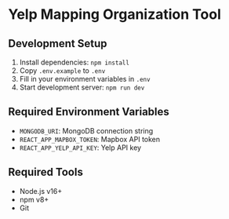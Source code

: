 # Yelp Mapping Organization Tool

## Development Setup
1. Install dependencies: `npm install`
2. Copy `.env.example` to `.env`
3. Fill in your environment variables in `.env`
4. Start development server: `npm run dev`

## Required Environment Variables
- `MONGODB_URI`: MongoDB connection string
- `REACT_APP_MAPBOX_TOKEN`: Mapbox API token
- `REACT_APP_YELP_API_KEY`: Yelp API key

## Required Tools
- Node.js v16+
- npm v8+
- Git
